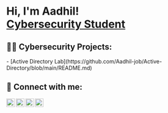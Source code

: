 <h1>Hi, I'm Aadhil! <br/><a href="https://github.com/joshmadakor1"></a><a href="https://www.linkedin.com/in/joshmadakor/">Cybersecurity Student</a>
<h2>👨‍💻 Cybersecurity Projects:</h2>
- [Active Directory Lab](https://github.com/Aadhil-job/Active-Directory/blob/main/README.md)



<h2> 🤳 Connect with me:</h2>

[<img align="left" alt="JoshMadakor | YouTube" width="22px" src="https://cdn.jsdelivr.net/npm/simple-icons@v3/icons/youtube.svg" />][youtube]
[<img align="left" alt="JoshMadakor | Twitter" width="22px" src="https://cdn.jsdelivr.net/npm/simple-icons@v3/icons/twitter.svg" />][twitter]
[<img align="left" alt="JoshMadakor | LinkedIn" width="22px" src="https://cdn.jsdelivr.net/npm/simple-icons@v3/icons/linkedin.svg" />][linkedin]
[<img align="left" alt="JoshMadakor | Instagram" width="22px" src="https://cdn.jsdelivr.net/npm/simple-icons@v3/icons/instagram.svg" />][instagram]

[twitter]: https://x.com/aadhil_job
[youtube]: https://www.youtube.com/channel/UCOe_IAiFmbFOjSzYDsY9k1g
[instagram]: https://www.instagram.com/_aadhxl/
[linkedin]: https://www.linkedin.com/in/aadhil-m-j-70798b280/

<!--
**joshmadakor1/joshmadakor1** is a ✨ _special_ ✨ repository because its `README.md` (this file) appears on your GitHub profile.

Here are some ideas to get you started:

- 🔭 I’m currently working on ...
- 🌱 I’m currently learning ...
- 👯 I’m looking to collaborate on ...
- 🤔 I’m looking for help with ...
- 💬 Ask me about ...
- 📫 How to reach me: ...
- 😄 Pronouns: ...
- ⚡ Fun fact: ...
-->
